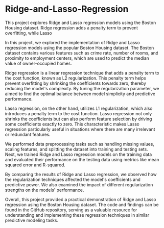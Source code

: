 # Ridge-and-Lasso-Regression
This project explores Ridge and Lasso regression models using the Boston Housing dataset. Ridge regression adds a penalty term to prevent overfitting, while Lasso 

In this project, we explored the implementation of Ridge and Lasso regression models using the popular Boston Housing dataset. The Boston dataset contains various features such as crime rate, number of rooms, and proximity to employment centers, which are used to predict the median value of owner-occupied homes.

Ridge regression is a linear regression technique that adds a penalty term to the cost function, known as L2 regularization. This penalty term helps prevent overfitting by shrinking the coefficients towards zero, thereby reducing the model's complexity. By tuning the regularization parameter, we aimed to find the optimal balance between model simplicity and predictive performance.

Lasso regression, on the other hand, utilizes L1 regularization, which also introduces a penalty term to the cost function. Lasso regression not only shrinks the coefficients but can also perform feature selection by driving some coefficients exactly to zero. This characteristic makes Lasso regression particularly useful in situations where there are many irrelevant or redundant features.

We performed data preprocessing tasks such as handling missing values, scaling features, and splitting the dataset into training and testing sets. Next, we trained Ridge and Lasso regression models on the training data and evaluated their performance on the testing data using metrics like mean squared error and R-squared.

By comparing the results of Ridge and Lasso regression, we observed how the regularization techniques affected the model's coefficients and predictive power. We also examined the impact of different regularization strengths on the models' performance.

Overall, this project provided a practical demonstration of Ridge and Lasso regression using the Boston Housing dataset. The code and findings can be found in the GitHub repository, serving as a valuable resource for understanding and implementing these regression techniques in similar predictive modeling tasks.
